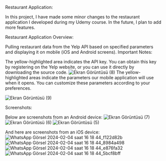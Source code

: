 Restaurant Application:

In this project, I have made some minor changes to the restaurant application I developed during my Udemy course. In the future, I plan to add more features.

Restaurant Application Overview:

Pulling restaurant data from the Yelp API based on specified parameters and displaying it on mobile (iOS and Android screens).
Important Notes:




The yellow-highlighted area indicates the API key. You can obtain this key by registering on the Yelp website, or you can use it directly by downloading the source code.
![Ekran Görüntüsü (8)](https://github.com/Atyx1/Restorant/assets/79194664/f17e2283-741f-4c17-8d3c-b4e38786bc41)
The yellow-highlighted areas indicate the parameters our mobile application will use when it opens. You can customize these parameters according to your preferences.

![Ekran Görüntüsü (9)](https://github.com/Atyx1/Restorant/assets/79194664/1ebe6dad-aac9-4e34-9d4d-d56dd013f8c4)


Screenshots:

Below are screenshots from an Android device:
![Ekran Görüntüsü (7)](https://github.com/Atyx1/Restorant/assets/79194664/16091b61-63ef-4374-9ac7-96e96297985e)
![Ekran Görüntüsü (6)](https://github.com/Atyx1/Restorant/assets/79194664/f135dda8-d749-4f7b-924c-42cd92c3f1e8)
![Ekran Görüntüsü (5)](https://github.com/Atyx1/Restorant/assets/79194664/535f031b-91b5-4965-bfe7-66d159c4459d)

And here are screenshots from an iOS device:
![WhatsApp Görsel 2024-02-04 saat 16 18 44_f122d82b](https://github.com/Atyx1/Restorant/assets/79194664/8ff90db6-b25f-4584-9c3d-027480116a69)
![WhatsApp Görsel 2024-02-04 saat 16 18 44_8984a498](https://github.com/Atyx1/Restorant/assets/79194664/83023a27-379c-4439-aba1-5d635489f86b)
![WhatsApp Görsel 2024-02-04 saat 16 18 44_e876fa32](https://github.com/Atyx1/Restorant/assets/79194664/509b2a7c-8f24-4f46-bfeb-855c9df63a89)
![WhatsApp Görsel 2024-02-04 saat 16 18 44_5bcf8bff](https://github.com/Atyx1/Restorant/assets/79194664/df72ce02-c568-45a8-9b40-af2f2ab6b39d)


